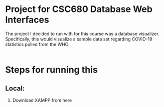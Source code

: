 # Project for CSC680 Database Web Interfaces
The project I decided to run with for this course was a database visualizer. <br>
Specifically, this would visualize a sample data set regarding COVID-19 statistics pulled from the WHO.<br><br>

# Steps for running this 
## Local:
1) Download XAMPP from here <a href=https://www.apachefriends.org/download.html></a>
